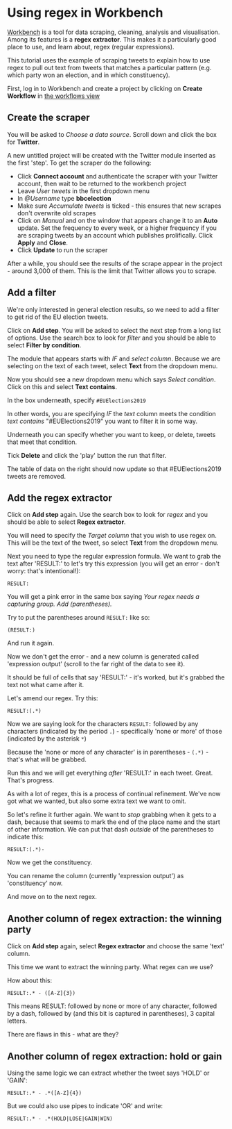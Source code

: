 # Using regex in Workbench

[Workbench](https://workbenchdata.com/) is a tool for data scraping, cleaning, analysis and visualisation. Among its features is a **regex extractor**. This makes it a particularly good place to use, and learn about, regex (regular expressions).

This tutorial uses the example of scraping tweets to explain how to use regex to pull out text from tweets that matches a particular pattern (e.g. which party won an election, and in which constituency).

First, log in to Workbench and create a project by clicking on **Create Workflow** in [the workflows view](https://app.workbenchdata.com/workflows/)

## Create the scraper

You will be asked to *Choose a data source*. Scroll down and click the box for **Twitter**.

A new untitled project will be created with the Twitter module inserted as the first 'step'. To get the scraper do the following:

* Click **Connect account** and authenticate the scraper with your Twitter account, then wait to be returned to the workbench project
* Leave *User tweets* in the first dropdown menu
* In *@Username* type **bbcelection**
* Make sure *Accumulate tweets* is ticked - this ensures that new scrapes don't overwrite old scrapes
* Click on *Manual* and on the window that appears change it to an **Auto** update. Set the frequency to every week, or a higher frequency if you are scraping tweets by an account which publishes prolifically. Click **Apply** and **Close**.
* Click **Update** to run the scraper

After a while, you should see the results of the scrape appear in the project - around 3,000 of them. This is the limit that Twitter allows you to scrape.

## Add a filter

We're only interested in general election results, so we need to add a filter to get rid of the EU election tweets. 

Click on **Add step**. You will be asked to select the next step from a long list of options. Use the search box to look for *filter* and you should be able to select **Filter by condition**.

The module that appears starts with *IF* and *select column*. Because we are selecting on the text of each tweet, select **Text** from the dropdown menu.

Now you should see a new dropdown menu which says *Select condition*. Click on this and select **Text contains**.

In the box underneath, specify `#EUElections2019`

In other words, you are specifying *IF* the *text* column meets the condition *text contains* "#EUElections2019" you want to filter it in some way.

Underneath you can specify whether you want to keep, or delete, tweets that meet that condition. 

Tick **Delete** and click the 'play' button the run that filter.

The table of data on the right should now update so that #EUElections2019 tweets are removed.


## Add the regex extractor

Click on **Add step** again. Use the search box to look for *regex* and you should be able to select **Regex extractor**.

You will need to specify the *Target column* that you wish to use regex on. This will be the text of the tweet, so select **Text** from the dropdown menu.

Next you need to type the regular expression formula. We want to grab the text after 'RESULT:' to let's try this expression (you will get an error - don't worry: that's intentional!):

`RESULT:`

You will get a pink error in the same box saying *Your regex needs a capturing group. Add (parentheses).*

Try to put the parentheses around `RESULT:` like so:

`(RESULT:)`

And run it again.

Now we don't get the error - and a new column is generated called 'expression output' (scroll to the far right of the data to see it).

It should be full of cells that say 'RESULT:' - it's worked, but it's grabbed the text not what came after it.

Let's amend our regex. Try this:

`RESULT:(.*)`

Now we are saying look for the characters `RESULT:` followed by any characters (indicated by the period `.`) - specifically 'none or more' of those (indicated by the asterisk `*`)

Because the 'none or more of any character' is in parentheses -  `(.*)` - that's what will be grabbed.

Run this and we will get everything *after* 'RESULT:' in each tweet. Great. That's progress.

As with a lot of regex, this is a process of continual refinement. We've now got what we wanted, but also some extra text we want to omit.

So let's refine it further again. We want to *stop* grabbing when it gets to a dash, because that seems to mark the end of the place name and the start of other information. We can put that dash *outside* of the parentheses to indicate this:

`RESULT:(.*)-`

Now we get the constituency.

You can rename the column (currently 'expression output') as 'constituency' now. 

And move on to the next regex.

## Another column of regex extraction: the winning party

Click on **Add step** again, select **Regex extractor** and choose the same 'text' column. 

This time we want to extract the winning party. What regex can we use? 

How about this:

`RESULT:.* - ([A-Z]{3})`

This means RESULT: followed by none or more of any character, followed by a dash, followed by (and this bit is captured in parentheses), 3 capital letters.

There are flaws in this - what are they?

## Another column of regex extraction: hold or gain

Using the same logic we can extract whether the tweet says 'HOLD' or 'GAIN':

`RESULT:.* - .*([A-Z]{4})`

But we could also use pipes to indicate 'OR' and write:

`RESULT:.* - .*(HOLD|LOSE|GAIN|WIN)`
